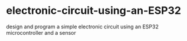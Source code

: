 # electronic-circuit-using-an-ESP32
design and program a simple electronic circuit using an ESP32 microcontroller and a sensor
